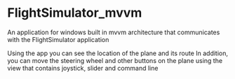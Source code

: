 # FlightSimulator_mvvm

An application for windows built in mvvm architecture 
that communicates with the FlightSimulator application

Using the app you can see the location of the plane and its route
In addition, you can move the steering wheel and other buttons on the plane 
using the view that contains joystick, slider and command line
